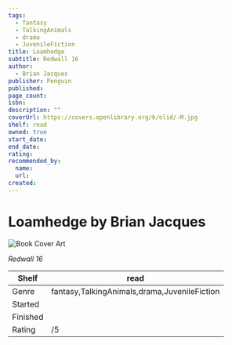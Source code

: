 ```yaml
---
tags:
  - fantasy
  - TalkingAnimals
  - drama
  - JuvenileFiction
title: Loamhedge
subtitle: Redwall 16
author:
  - Brian Jacques
publisher: Penguin
published:
page_count:
isbn:
description: ""
coverUrl: https://covers.openlibrary.org/b/olid/-M.jpg
shelf: read
owned: true
start_date:
end_date:
rating:
recommended_by:
  name:
  url:
created:
---
```


# Loamhedge by Brian Jacques

![Book Cover Art](https://covers.openlibrary.org/b/olid/-M.jpg)

_Redwall 16_

| Shelf | read |
| --- | --- |
| Genre | fantasy,TalkingAnimals,drama,JuvenileFiction |
| Started |  |
| Finished |  |
| Rating | /5 |
